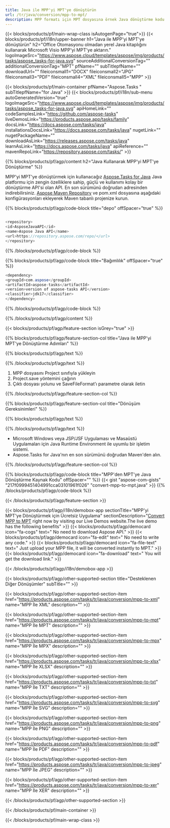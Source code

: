 ```yaml
---
title: Java ile MPP'yi MPT'ye dönüştürün 
url: /tr/java/conversion/mpp-to-mpt/ 
description: MPP formatı için MPT dosyasına örnek Java dönüştürme kodu. Herhangi bir Web veya Masaüstü Java tabanlı uygulamada MPP'yi MPT'ye dönüştürmek için bu örnek kodu kullanın.
---
```


{{< blocks/products/pf/main-wrap-class isAutogenPage="true">}}
{{< blocks/products/pf/i18n/upper-banner h1="Java ile MPP'yi MPT'ye dönüştürün" h2="Office Otomasyonu olmadan yerel Java kitaplığını kullanarak Microsoft Visio MPP'yi MPT'ye aktarın." logoImageSrc="https://www.aspose.cloud/templates/aspose/img/products/tasks/aspose_tasks-for-java.svg" sourceAdditionalConversionTag="" additionalConversionTag="MPT" pfName="" subTitlepfName="" downloadUrl="" fileiconsmall1="DOCX" fileiconsmall2="JPG" fileiconsmall3="PDF" fileiconsmall4="XML" fileiconsmall5="MPP" >}}

{{< blocks/products/pf/main-container pfName="Aspose.Tasks " subTitlepfName="for Java" >}}
{{< blocks/products/pf/i18n/sub-menu autoGeneratedVersion="true" logoImageSrc="https://www.aspose.cloud/templates/aspose/img/products/tasks/aspose_tasks-for-java.svg" apiHomeLink="" codeSamplesLink="https://github.com/aspose-tasks" liveDemosLink="https://products.aspose.app/tasks/family" docsLink="https://docs.aspose.com/tasks/java" installationsDocsLink="https://docs.aspose.com/tasks/java" nugetLink="" nugetPackageName="" downloadAsLink="https://releases.aspose.com/tasks/java" learnAsLink="https://docs.aspose.com/tasks/java" apiReference="" mavenRepoLink="https://repository.aspose.com/tasks/" >}}

{{% blocks/products/pf/agp/content h2="Java Kullanarak MPP'yi MPT'ye Dönüştürme" %}}

MPP'yi MPT'ye dönüştürmek için kullanacağız
 [Aspose.Tasks for Java](https://products.aspose.com/tasks/java)
 Java platformu için zengin özelliklere sahip, güçlü ve kullanımı kolay bir dönüştürme API'si olan API. En son sürümünü doğrudan adresinden indirebilirsiniz.
 [Aspose Maven Repository](https://repository.aspose.com/tasks/)
 ve pom.xml dosyasına aşağıdaki konfigürasyonları ekleyerek Maven tabanlı projenize kurun.

{{% blocks/products/pf/agp/code-block title="depo" offSpacer="true" %}}

```cs

<repository>
<id>AsposeJavaAPI</id>
<name>Aspose Java API</name>
<url>https://repository.aspose.com/repo/</url>
</repository>

```

{{% /blocks/products/pf/agp/code-block %}}

{{% blocks/products/pf/agp/code-block title="Bağımlılık" offSpacer="true" %}}

```cs
<dependency>
<groupId>com.aspose</groupId>
<artifactId>aspose-tasks</artifactId>
<version>version of aspose-tasks API</version>
<classifier>jdk17</classifier>
</dependency>

```

{{% /blocks/products/pf/agp/code-block %}}

{{% /blocks/products/pf/agp/content %}}

{{< blocks/products/pf/agp/feature-section isGrey="true" >}}

{{% blocks/products/pf/agp/feature-section-col title="Java ile MPP'yi MPT'ye Dönüştürme Adımları" %}}

{{% blocks/products/pf/agp/text %}}

{{% /blocks/products/pf/agp/text %}}

1. MPP dosyasını Project sınıfıyla yükleyin
1. Project.save yöntemini çağırın
1. Çıktı dosyası yolunu ve SaveFileFormat'ı parametre olarak iletin

{{% /blocks/products/pf/agp/feature-section-col %}}

{{% blocks/products/pf/agp/feature-section-col title="Dönüşüm Gereksinimleri" %}}

{{% blocks/products/pf/agp/text %}}

{{% /blocks/products/pf/agp/text %}}

- Microsoft Windows veya JSP/JSF Uygulaması ve Masaüstü Uygulamaları için Java Runtime Environment ile uyumlu bir işletim sistemi.
- Aspose.Tasks for Java'nın en son sürümünü doğrudan Maven'den alın.

{{% /blocks/products/pf/agp/feature-section-col %}}

{{% blocks/products/pf/agp/code-block title="MPP'den MPT'ye Java Dönüştürme Kaynak Kodu" offSpacer="" %}}
{{< gist "aspose-com-gists" "217f0999451404991cca03101961f026" "convert-mpp-to-mpt.java" >}}
{{% /blocks/products/pf/agp/code-block %}}

{{< /blocks/products/pf/agp/feature-section >}}

<!-- aboutfile Starts -->

{{< blocks/products/pf/agp/i18n/demobox-app sectionTitle="MPP'yi MPT'ye Dönüştürmek için Ücretsiz Uygulama" sectionDescription="[Convert MPP to MPT](https://products.aspose.app/tasks/conversion/mpp-to-mpt) right now by visiting our Live Demos website.The live demo has the following benefits" >}}
        {{< blocks/products/pf/agp/democard icon="fa-cogs" text=" No need to download Aspose API." >}}
        {{< blocks/products/pf/agp/democard icon="fa-edit" text=" No need to write any code." >}}
        {{< blocks/products/pf/agp/democard icon="fa-file-text" text=" Just upload your MPP file, it will be converted instantly to MPT." >}}
        {{< blocks/products/pf/agp/democard icon="fa-download" text=" You will get the download link." >}}

{{< /blocks/products/pf/agp/i18n/demobox-app >}}

<!-- aboutfile Ends -->

{{< blocks/products/pf/agp/other-supported-section title="Desteklenen Diğer Dönüşümler" subTitle="" >}}

{{< blocks/products/pf/agp/other-supported-section-item href="https://products.aspose.com/tasks/tr/java/conversion/mpp-to-xml" name="MPP İle XML" description="" >}}

{{< blocks/products/pf/agp/other-supported-section-item href="https://products.aspose.com/tasks/tr/java/conversion/mpp-to-mpt" name="MPP İle MPT" description="" >}}

{{< blocks/products/pf/agp/other-supported-section-item href="https://products.aspose.com/tasks/tr/java/conversion/mpp-to-mpx" name="MPP İle MPX" description="" >}}

{{< blocks/products/pf/agp/other-supported-section-item href="https://products.aspose.com/tasks/tr/java/conversion/mpp-to-xlsx" name="MPP İle XLSX" description="" >}}

{{< blocks/products/pf/agp/other-supported-section-item href="https://products.aspose.com/tasks/tr/java/conversion/mpp-to-txt" name="MPP İle TXT" description="" >}}

{{< blocks/products/pf/agp/other-supported-section-item href="https://products.aspose.com/tasks/tr/java/conversion/mpp-to-svg" name="MPP İle SVG" description="" >}}

{{< blocks/products/pf/agp/other-supported-section-item href="https://products.aspose.com/tasks/tr/java/conversion/mpp-to-png" name="MPP İle PNG" description="" >}}

{{< blocks/products/pf/agp/other-supported-section-item href="https://products.aspose.com/tasks/tr/java/conversion/mpp-to-pdf" name="MPP İle PDF" description="" >}}

{{< blocks/products/pf/agp/other-supported-section-item href="https://products.aspose.com/tasks/tr/java/conversion/mpp-to-jpeg" name="MPP İle JPEG" description="" >}}

{{< blocks/products/pf/agp/other-supported-section-item href="https://products.aspose.com/tasks/tr/java/conversion/mpp-to-xer" name="MPP İle XER" description="" >}}



{{< /blocks/products/pf/agp/other-supported-section >}}

{{< /blocks/products/pf/main-container >}}
    
{{< /blocks/products/pf/main-wrap-class >}}